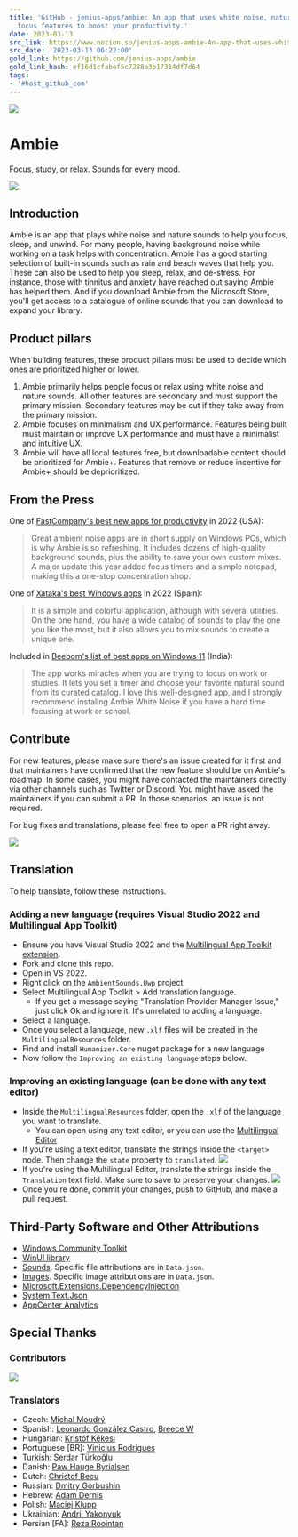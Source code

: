 ```yaml
---
title: 'GitHub - jenius-apps/ambie: An app that uses white noise, nature sounds, and
  focus features to boost your productivity.'
date: 2023-03-13
src_link: https://www.notion.so/jenius-apps-ambie-An-app-that-uses-white-noise-nature-sounds-and-focus-features-to-boost-your-pro-e187896b8dc3474dae62f387aaeff3d7
src_date: '2023-03-13 06:22:00'
gold_link: https://github.com/jenius-apps/ambie
gold_link_hash: ef16d1cfabef5c7288a3b17314df7d64
tags:
- '#host_github_com'
---
```



[![](/jenius-apps/ambie/raw/main/images/logo_transparent.png)](/jenius-apps/ambie/blob/main/images/logo_transparent.png)



Ambie
=====



 Focus, study, or relax. Sounds for every mood.




[![](/jenius-apps/ambie/raw/main/images/storeBadge.png)](https://apps.microsoft.com/store/detail/ambie-white-noise/9P07XNM5CHP0?cid=ambierepo)



Introduction
------------


Ambie is an app that plays white noise and nature sounds to help you focus, sleep, and unwind. For many people, having background noise while working on a task helps with concentration. Ambie has a good starting selection of built-in sounds such as rain and beach waves that help you. These can also be used to help you sleep, relax, and de-stress. For instance, those with tinnitus and anxiety have reached out saying Ambie has helped them. And if you download Ambie from the Microsoft Store, you'll get access to a catalogue of online sounds that you can download to expand your library.


Product pillars
---------------


When building features, these product pillars must be used to decide which ones are prioritized higher or lower.


1. Ambie primarily helps people focus or relax using white noise and nature sounds. All other features are secondary and must support the primary mission. Secondary features may be cut if they take away from the primary mission.
2. Ambie focuses on minimalism and UX performance. Features being built must maintain or improve UX performance and must have a minimalist and intuitive UX.
3. Ambie will have all local features free, but downloadable content should be prioritized for Ambie+. Features that remove or reduce incentive for Ambie+ should be deprioritized.


From the Press
--------------


One of [FastCompany's best new apps for productivity](https://www.fastcompany.com/90766562/the-23-best-new-productivity-apps-for-2022) in 2022 (USA):



> Great ambient noise apps are in short supply on Windows PCs, which is why Ambie is so refreshing. It includes dozens of high-quality background sounds, plus the ability to save your own custom mixes. A major update this year added focus timers and a simple notepad, making this a one-stop concentration shop.


One of [Xataka's best Windows apps](https://www.xataka.com/basics/mejores-apps-2022-para-windows-nuevas-imprescindible-joyas-ocultas) in 2022 (Spain):



> It is a simple and colorful application, although with several utilities. On the one hand, you have a wide catalog of sounds to play the one you like the most, but it also allows you to mix sounds to create a unique one.


Included in [Beebom's list of best apps on Windows 11](https://beebom.com/best-windows-11-apps/) (India):



> The app works miracles when you are trying to focus on work or studies. It lets you set a timer and choose your favorite natural sound from its curated catalog. I love this well-designed app, and I strongly recommend instaling Ambie White Noise if you have a hard time focusing at work or school.


Contribute
----------


For new features, please make sure there's an issue created for it first and that maintainers have confirmed that the new feature should be on Ambie's roadmap. In some cases, you might have contacted the maintainers directly via other channels such as Twitter or Discord. You might have asked the maintainers if you can submit a PR. In those scenarios, an issue is not required.


For bug fixes and translations, please feel free to open a PR right away.


[![](/jenius-apps/ambie/raw/main/images/ambie_hero_v3.png)](/jenius-apps/ambie/blob/main/images/ambie_hero_v3.png)


Translation
-----------


To help translate, follow these instructions.


### Adding a new language (requires Visual Studio 2022 and Multilingual App Toolkit)


* Ensure you have Visual Studio 2022 and the [Multilingual App Toolkit extension](https://marketplace.visualstudio.com/items?itemName=dts-publisher.mat2022).
* Fork and clone this repo.
* Open in VS 2022.
* Right click on the `AmbientSounds.Uwp` project.
* Select Multilingual App Toolkit > Add translation language.
	+ If you get a message saying "Translation Provider Manager Issue," just click Ok and ignore it. It's unrelated to adding a language.
* Select a language.
* Once you select a language, new `.xlf` files will be created in the `MultilingualResources` folder.
* Find and install `Humanizer.Core` nuget package for a new language
* Now follow the `Improving an existing language` steps below.


### Improving an existing language (can be done with any text editor)


* Inside the `MultilingualResources` folder, open the `.xlf` of the language you want to translate.
	+ You can open using any text editor, or you can use the [Multilingual Editor](https://developer.microsoft.com/windows/develop/multilingual-app-toolkit)
* If you're using a text editor, translate the strings inside the `<target>` node. Then change the `state` property to `translated`.
[![](/jenius-apps/ambie/raw/main/images/text-translate.png)](/jenius-apps/ambie/blob/main/images/text-translate.png)
* If you're using the Multilingual Editor, translate the strings inside the `Translation` text field. Make sure to save to preserve your changes.
[![](/jenius-apps/ambie/raw/main/images/toolkit-translate.png)](/jenius-apps/ambie/blob/main/images/toolkit-translate.png)
* Once you're done, commit your changes, push to GitHub, and make a pull request.


Third-Party Software and Other Attributions
-------------------------------------------


* [Windows Community Toolkit](https://github.com/windows-toolkit/WindowsCommunityToolkit)
* [WinUI library](https://github.com/Microsoft/microsoft-ui-xaml)
* [Sounds](https://freesound.org). Specific file attributions are in `Data.json`.
* [Images](https://unsplash.com/). Specific image attributions are in `Data.json`.
* [Microsoft.Extensions.DependencyInjection](https://www.nuget.org/packages/Microsoft.Extensions.DependencyInjection/)
* [System.Text.Json](https://www.nuget.org/packages/System.Text.Json/)
* [AppCenter Analytics](https://appcenter.ms/)


Special Thanks
--------------


### Contributors


[![](https://camo.githubusercontent.com/104a4964680a3a601602e16656facdc7b572c04be8975ea62c96354c9fda972a/68747470733a2f2f636f6e747269622e726f636b732f696d6167653f7265706f3d6a656e6975732d617070732f616d626965)](https://github.com/jenius-apps/ambie/graphs/contributors)
### Translators


* Czech: [Michal Moudrý](https://github.com/MichalMoudry)
* Spanish: [Leonardo González Castro](https://github.com/OnlyOnePro), [Breece W](https://github.com/BreeceW)
* Hungarian: [Kristóf Kékesi](https://github.com/KristofKekesi)
* Portuguese [BR]: [Vinicius Rodrigues](https://github.com/Suburbanno)
* Turkish: [Serdar Türkoğlu](https://github.com/daswareinfach)
* Danish: [Paw Hauge Byrialsen](https://github.com/byrialsen)
* Dutch: [Christof Becu](https://github.com/ChristofBecu)
* Russian: [Dmitry Gorbushin](https://github.com/Gorbushin)
* Hebrew: [Adam Dernis](https://github.com/Avid29)
* Polish: [Maciej Klupp](https://github.com/maciej-klupp)
* Ukrainian: [Andrii Yakonyuk](https://github.com/andrewyakonyuk)
* Persian [FA]: [Reza Roointan](https://github.com/rezaroointan)